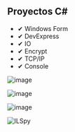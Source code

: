 ## Proyectos C# 

 - ✔ Windows Form
 - ✔ DevExpress
 - ✔ IO
 - ✔ Encrypt
 - ✔ TCP/IP
 - ✔ Console

![image](https://user-images.githubusercontent.com/17977359/235842992-262eae79-a83f-4286-816d-d6dc06504f63.png)

![image](https://user-images.githubusercontent.com/17977359/235843038-34d67fdf-2f19-44bb-8c01-33193e56b819.png)

![image](https://user-images.githubusercontent.com/17977359/235843064-ac6ad390-48b9-46b5-9d56-084b52ea610c.png)

![ILSpy](https://user-images.githubusercontent.com/17977359/235843417-17880ec3-7398-446d-9f14-89c4fc777004.jpg)
